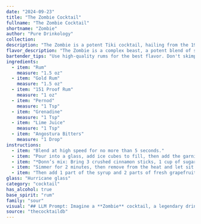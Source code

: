 ```yaml
---
date: "2024-09-23"
title: "The Zombie Cocktail"
fullname: "The Zombie Cocktail"
shortname: "Zombie"
author: "Pure Drinkology"
collection:
description: "The Zombie is a potent Tiki cocktail, hailing from the 1930s.  Born in the rum-soaked atmosphere of the Don the Beachcomber bar in Hollywood, its complex blend of rums, Pernod, and fruit juices was designed to knock you off your feet (and maybe your chair). "
flavor_description: "The Zombie is a complex beast, a potent blend of sweet and bitter. The rums provide a robust, boozy base, while the Pernod adds an anise-like licorice note. Grenadine sweetens things up, but the lime juice and bitters keep it balanced, adding a touch of tartness and spice. Expect a powerful, fruity punch, with a lingering warmth and a hint of mystery. "
bartender_tips: "Use high-quality rums for the best flavor. Don't skimp on the 151 proof - it's crucial for the kick!  Measure the Pernod carefully, as it can easily overpower the other flavors. Shake vigorously with ice to chill and meld the ingredients. Garnish with a lime wedge and a cherry for a classic touch.  This drink packs a punch, so warn your guests! "
ingredients:
  - item: "Rum"
    measure: "1.5 oz"
  - item: "Gold Rum"
    measure: "1.5 oz"
  - item: "151 Proof Rum"
    measure: "1 oz"
  - item: "Pernod"
    measure: "1 Tsp"
  - item: "Grenadine"
    measure: "1 Tsp"
  - item: "Lime Juice"
    measure: "1 Tsp"
  - item: "Angostura Bitters"
    measure: "1 Drop"
instructions:
  - item: "Blend at high speed for no more than 5 seconds."
  - item: "Pour into a glass, add ice cubes to fill, then add the garnish."
  - item: "*Donn’s mix: Bring 3 crushed cinnamon sticks, 1 cup of sugar and 1 cup of water to a boil, stirring until the sugar is dissolved."
  - item: "Simmer for 2 minutes, then remove from the heat and let sit for at least 2 hours before straining into a clean glass bottle."
  - item: "Then add 1 part of the syrup and 2 parts of fresh grapefruit juice together."
glass: "Hurricane glass"
category: "cocktail"
has_alcohol: true
base_spirit: "rum"
family: "sour"
visual: "## LLM Prompt: Imagine a **Zombie** cocktail, a legendary drink with a potent punch. Describe its appearance, focusing on the following details:**Color:**  What is the overall color of the drink? Is it a vibrant hue or a more subdued shade? How does the color change as you look through the drink? **Texture:** Is the drink clear, cloudy, or layered? Are there any visible elements like fruit or ice? **Glassware:**  What kind of glass is the Zombie typically served in? Does the shape of the glass enhance its visual appeal? **Garnish:** How is the drink garnished? Are there any specific fruits, herbs, or other decorations that contribute to the visual impact? **Overall Impression:** How would you describe the visual appeal of a Zombie cocktail? Does it appear inviting, dangerous, or both? **Remember:**  The Zombie is known for its potent combination of rums, liqueurs, and juices. Your description should capture the essence of this iconic cocktail, highlighting both its beauty and its power. "
source: "thecocktaildb"
---
```


